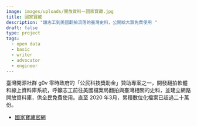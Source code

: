 ```yaml
---
image: images/uploads/開放資料－國家寶藏.jpg
title: 國家寶藏
description: "讓志工到美國翻拍流落的臺灣史料，公開給大眾免費使用 "
draft: false
type: project
tags:
  - open data
  - basic
  - writer
  - advocator
  - engineer
---
```

臺灣開源社群 g0v 零時政府的「公民科技獎助金」贊助專案之一，開發翻拍軟體和線上資料庫系統，呼籲志工前往美國檔案局翻拍與臺灣相關的史料，並建立網路開放資料庫，供全民免費使用。直至 2020 年3月，累積數位化檔案已超過二十萬份。

- [國家寶藏官網](https://www.nationaltreasure.tw/)
